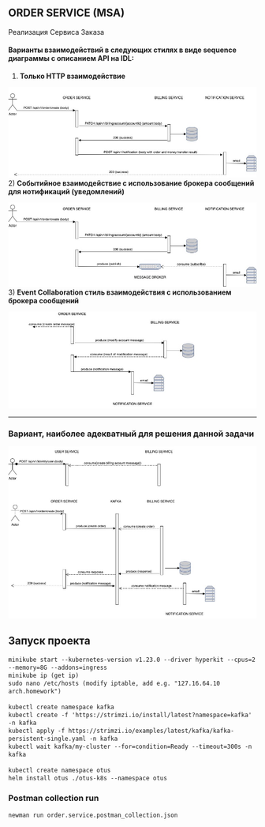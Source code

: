 ## **ORDER SERVICE (MSA)**

Реализация Сервиса Заказа

#### Варианты взаимодействий в следующих стилях в виде sequence диаграммы с описанием API на IDL:
1) **Только HTTP взаимодействие** 

![](pics/http.jpg)
2) **Cобытийное взаимодействие с использование брокера сообщений для нотификаций (уведомлений)** 

![](pics/http+broker.jpg)
3) **Event Collaboration cтиль взаимодействия с использованием брокера сообщений** 

![](pics/broker-only.jpg)

***
### Вариант, наиболее адекватный для решения данной задачи

![](pics/msa-result-architecture.jpg)


## Запуск проекта
    minikube start --kubernetes-version v1.23.0 --driver hyperkit --cpus=2 --memory=8G --addons=ingress
    minikube ip (get ip)
    sudo nano /etc/hosts (modify iptable, add e.g. "127.16.64.10 arch.homework")
    
    kubectl create namespace kafka
    kubectl create -f 'https://strimzi.io/install/latest?namespace=kafka' -n kafka
    kubectl apply -f https://strimzi.io/examples/latest/kafka/kafka-persistent-single.yaml -n kafka 
    kubectl wait kafka/my-cluster --for=condition=Ready --timeout=300s -n kafka 
    
    kubectl create namespace otus
    helm install otus ./otus-k8s --namespace otus

### Postman collection run
    
    newman run order.service.postman_collection.json

